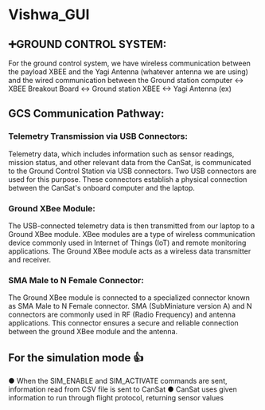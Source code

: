 # Vishwa_GUI
## ➕GROUND CONTROL SYSTEM:

For the ground control system, we have wireless communication between the payload XBEE and the Yagi Antenna (whatever antenna we are using) and the wired communication between the Ground station computer <-> XBEE Breakout Board <-> Ground station XBEE <-> Yagi Antenna (ex)

## GCS Communication Pathway:

### Telemetry Transmission via USB Connectors: 
Telemetry data, which includes information such as sensor readings, mission status, and other relevant data from the CanSat, is communicated to the Ground Control Station via USB connectors. Two USB connectors are used for this purpose. These connectors establish a physical connection between the CanSat's onboard computer and the laptop.

### Ground XBee Module: 
The USB-connected telemetry data is then transmitted from our laptop to a Ground XBee module. XBee modules are a type of wireless communication device commonly used in Internet of Things (IoT) and remote monitoring applications. The Ground XBee module acts as a wireless data transmitter and receiver.

### SMA Male to N Female Connector:
The Ground XBee module is connected to a specialized connector known as SMA Male to N Female connector. SMA (SubMiniature version A) and N connectors are commonly used in RF (Radio Frequency) and antenna applications. This connector ensures a secure and reliable connection between the ground XBee module and the antenna.

## For the simulation mode 👍
● When the SIM_ENABLE and SIM_ACTIVATE commands are sent, information read from CSV file is sent to CanSat 
● CanSat uses given information to run through flight protocol, returning sensor values 


